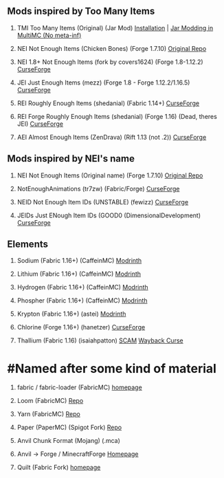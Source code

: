 ## Mods inspired by Too Many Items

1. TMI Too Many Items (Original) (Jar Mod) [Installation](https://ftb.fandom.com/wiki/TooManyItems#How_to_install) | [Jar Modding in MultiMC (No meta-inf)](https://www.youtube.com/watch?v=8nJ-hq8rxBg)

2. NEI Not Enough Items (Chicken Bones) (Forge 1.7.10) [Original Repo](https://github.com/Chicken-Bones/NotEnoughItems)
3. NEI 1.8+ Not Enough Items (fork by covers1624) (Forge 1.8-1.12.2) [CurseForge](https://www.curseforge.com/minecraft/mc-mods/not-enough-items-1-8)

4. JEI Just Enough Items (mezz) (Forge 1.8 - Forge 1.12.2/1.16.5) [CurseForge](https://www.curseforge.com/minecraft/mc-mods/jei)

6. REI Roughly Enough Items (shedanial) (Fabric 1.14+) [CurseForge](https://www.curseforge.com/minecraft/mc-mods/roughly-enough-items)
7. REI Forge Roughly Enough Items (shedanial) (Forge 1.16) (Dead, theres JEI) [CurseForge](https://www.curseforge.com/minecraft/mc-mods/roughly-enough-items-forge)

8. AEI Almost Enough Items (ZenDrava) (Rift 1.13 (not .2)) [CurseForge](https://www.curseforge.com/minecraft/mc-mods/almost-enough-items)

## Mods inspired by NEI's name

1. NEI Not Enough Items (Original name) (Forge 1.7.10) [Original Repo](https://github.com/Chicken-Bones/NotEnoughItems)

2. NotEnoughAnimations (tr7zw) (Fabric/Forge) [CurseForge](https://www.curseforge.com/minecraft/mc-mods/not-enough-animations)

3. NEID Not Enough Item IDs (UNSTABLE) (fewizz) [CurseForge](https://www.curseforge.com/minecraft/mc-mods/notenoughids)
4. JEIDs Just ENough Item IDs (GOOD0 (DimensionalDevelopment) [CurseForge](https://www.curseforge.com/minecraft/mc-mods/jeid)

## Elements

1. Sodium (Fabric 1.16+) (CaffeinMC) [Modrinth](https://modrinth.com/mod/sodium)
2. Lithium (Fabric 1.16+) (CaffeinMC) [Modrinth](https://modrinth.com/mod/lithium)
3. Hydrogen (Fabric 1.16+) (CaffeinMC) [Modrinth](https://modrinth.com/mod/hydrogen)
4. Phospher (Fabric 1.16+) (CaffeinMC) [Modrinth](https://modrinth.com/mod/phosphor)

5. Krypton (Fabric 1.16+) (astei) [Modrinth](https://modrinth.com/mod/krypton)

6. Chlorine (Forge 1.16+) (hanetzer) [CurseForge](https://www.curseforge.com/minecraft/mc-mods/chlorine)

7. Thallium (Fabric 1.16) (isaiahpatton) [SCAM](https://web.archive.org/web/20200803092849/https://github.com/IsaiahPatton/thallium/issues/3) [Wayback Curse](https://web.archive.org/web/20210107055006/https://www.curseforge.com/minecraft/mc-mods/thallium/)

# #Named after some kind of material

1. fabric / fabric-loader (FabricMC) [homepage](fabricmc.net)
2. Loom (FabricMC) [Repo](https://github.com/fabricmc/fabric-loom)
3. Yarn (FabricMC) [Repo](https://github.com/fabricmc/yarn)

4. Paper (PaperMC) (Spigot Fork) [Repo](https://github.com/papermc/paper)

6. Anvil Chunk Format (Mojang) (.mca)

7. Anvil -> Forge / MinecraftForge [Homepage](http://minecraftforge.net/)

8. Quilt (Fabric Fork) [homepage](https://quiltmc.rg)

